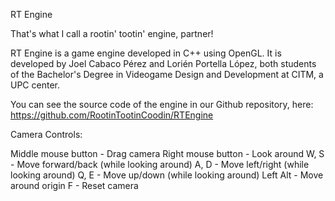 RT Engine

That's what I call a rootin' tootin' engine, partner!

RT Engine is a game engine developed in C++ using OpenGL. It is developed by Joel Cabaco Pérez and Lorién Portella López, both students of the Bachelor's Degree in Videogame Design and Development at CITM, a UPC center.

You can see the source code of the engine in our Github repository, here:
https://github.com/RootinTootinCoodin/RTEngine

Camera Controls:
		   
 Middle mouse button - Drag camera
  Right mouse button - Look around
		W, S - Move forward/back (while looking around)
		A, D - Move left/right (while looking around)
		Q, E - Move up/down (while looking around)
    	    Left Alt - Move around origin
		   F - Reset camera